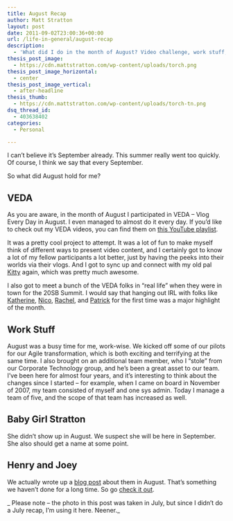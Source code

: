 ```yaml
---
title: August Recap
author: Matt Stratton
layout: post
date: 2011-09-02T23:00:36+00:00
url: /life-in-general/august-recap
description:
  - 'What did I do in the month of August? Video challenge, work stuff, and you know, family and junk. '
thesis_post_image:
  - https://cdn.mattstratton.com/wp-content/uploads/torch.png
thesis_post_image_horizontal:
  - center
thesis_post_image_vertical:
  - after-headline
thesis_thumb:
  - https://cdn.mattstratton.com/wp-content/uploads/torch-tn.png
dsq_thread_id:
  - 403638402
categories:
  - Personal

---
```

I can&#8217;t believe it&#8217;s September already. This summer really went too quickly. Of course, I think we say that every September.

So what did August hold for me?

## VEDA

As you are aware, in the month of August I participated in VEDA &#8211; Vlog Every Day in August. I even managed to almost do it every day. If you&#8217;d like to check out my VEDA videos, you can find them on <a href="https://www.youtube.com/playlist?list=PL20722ABC7A7D3679&feature=viewall" target="_blank">this YouTube playlist</a>.

It was a pretty cool project to attempt. It was a lot of fun to make myself think of different ways to present video content, and I certainly got to know a lot of my fellow participants a lot better, just by having the peeks into their worlds via their vlogs. And I got to sync up and connect with my old pal <a href="https://dailykitty.blogspot.com/" target="_blank">Kitty</a> again, which was pretty much awesome.

I also got to meet a bunch of the VEDA folks in &#8220;real life&#8221; when they were in town for the 20SB Summit. I would say that hanging out IRL with folks like <a href="https://www.purekatherine.com" target="_blank">Katherine</a>, <a href="https://www.nicopolitan.com" target="_blank">Nico</a>, <a href="https://www.rachelskirts.com" target="_blank">Rachel</a>, and <a href="https://www.youtube.com/user/dmbosstone" target="_blank">Patrick</a> for the first time was a major highlight of the month.

## Work Stuff

August was a busy time for me, work-wise. We kicked off some of our pilots for our Agile transformation, which is both exciting and terrifying at the same time. I also brought on an additional team member, who I &#8220;stole&#8221; from our Corporate Technology group, and he&#8217;s been a great asset to our team. I&#8217;ve been here for almost four years, and it&#8217;s interesting to think about the changes since I started &#8211; for example, when I came on board in November of 2007, my team consisted of myself and one sys admin. Today I manage a team of five, and the scope of that team has increased as well.

## Baby Girl Stratton

She didn&#8217;t show up in August. We suspect she will be here in September. She also should get a name at some point.

## Henry and Joey

We actually wrote up a <a href="https://strattonboys.com/henry-and-joey-20-months-old" target="_blank">blog post</a> about them in August. That&#8217;s something we haven&#8217;t done for a long time. So go <a href="https://strattonboys.com/henry-and-joey-20-months-old" target="_blank">check it out</a>.

_ Please note &#8211; the photo in this post was taken in July, but since I didn&#8217;t do a July recap, I&#8217;m using it here. Neener._
